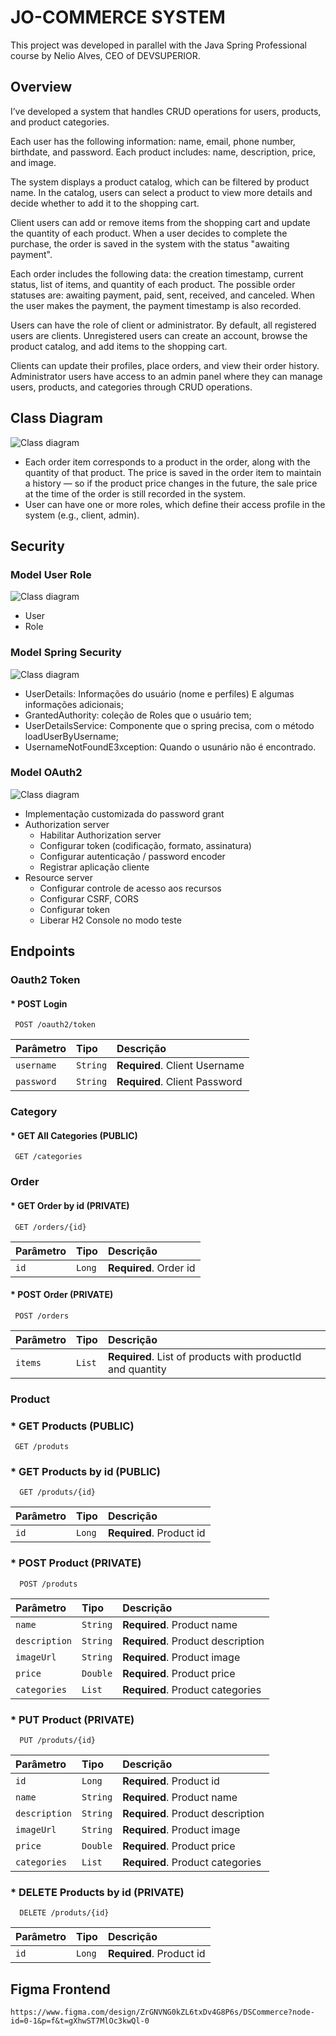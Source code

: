 
# JO-COMMERCE SYSTEM

This project was developed in parallel with the Java Spring Professional course by Nelio Alves, CEO of DEVSUPERIOR.

## Overview

I’ve developed a system that handles CRUD operations for users, products, and product categories.

Each user has the following information: name, email, phone number, birthdate, and password.
Each product includes: name, description, price, and image.

The system displays a product catalog, which can be filtered by product name. In the catalog, users can select a product to view more details and decide whether to add it to the shopping cart.

Client users can add or remove items from the shopping cart and update the quantity of each product.
When a user decides to complete the purchase, the order is saved in the system with the status "awaiting payment".

Each order includes the following data: the creation timestamp, current status, list of items, and quantity of each product.
The possible order statuses are: awaiting payment, paid, sent, received, and canceled.
When the user makes the payment, the payment timestamp is also recorded.

Users can have the role of client or administrator. By default, all registered users are clients.
Unregistered users can create an account, browse the product catalog, and add items to the shopping cart.

Clients can update their profiles, place orders, and view their order history.
Administrator users have access to an admin panel where they can manage users, products, and categories through CRUD operations.
   

## Class Diagram
![Class diagram](/backend/assets/class-diagram.png)
* Each order item corresponds to a product in the order, along with the quantity of that product.
The price is saved in the order item to maintain a history — so if the product price changes in the future, the sale price at the time of the order is still recorded in the system.
* User can have one or more roles, which define their access profile in the system (e.g., client, admin).

## Security
### Model User Role
![Class diagram](/backend/assets/user-role-model.png)
* User
* Role

### Model Spring Security
![Class diagram](/backend/assets/spring-security-checklist.png)
*	UserDetails: Informações do usuário (nome e perfiles) E algumas informações adicionais;
*	GrantedAuthority: coleção de Roles que o usuário tem;
*	UserDetailsService: Componente que o spring precisa, com o método loadUserByUsername;
*	UsernameNotFoundE3xception: Quando o usunário não é encontrado.


### Model OAuth2
![Class diagram](/backend/assets/oauth2.png)
* Implementação customizada do password grant
* Authorization server 
  * Habilitar Authorization server
  * Configurar token (codificação, formato, assinatura)
  * Configurar autenticação / password encoder
  * Registrar aplicação cliente
* Resource server 
  * Configurar controle de acesso aos recursos
  * Configurar CSRF, CORS
  * Configurar token
  * Liberar H2 Console no modo teste


## Endpoints
### Oauth2 Token
#### * POST Login
```http
 POST /oauth2/token
```
| Parâmetro   | Tipo       |Descrição|
| :---------- | :--------- | :------------------------------------------ |
| `username`  | `String` | **Required**. Client Username |
| `password`  | `String` | **Required**. Client Password |

### Category
#### * GET All Categories (PUBLIC)
```http
 GET /categories
```

### Order
#### * GET Order by id (PRIVATE)
```http
 GET /orders/{id}
```
| Parâmetro   | Tipo       |Descrição|
| :---------- | :--------- | :------------------------------------------ |
| `id`  | `Long` | **Required**. Order id |

#### * POST Order (PRIVATE)
```http
 POST /orders
```
| Parâmetro   | Tipo       |Descrição|
| :---------- | :--------- | :------------------------------------------ |
| `items`  | `List` | **Required**. List of products with productId and quantity |

### Product
### * GET Products (PUBLIC)
```http
 GET /produts
```

### * GET Products by id (PUBLIC)
```http
  GET /produts/{id}
```
| Parâmetro   | Tipo       |Descrição|
| :---------- | :--------- | :------------------------------------------ |
| `id`  | `Long` | **Required**. Product id |

### * POST Product (PRIVATE)
```http
  POST /produts
```
| Parâmetro   | Tipo       |Descrição|
| :---------- | :--------- | :------------------------------------------ |
| `name`      | `String` | **Required**. Product name |
| `description` | `String` | **Required**. Product description |
| `imageUrl`    | `String` | **Required**. Product image |
| `price` | `Double` | **Required**. Product price |
| `categories` | `List` | **Required**. Product categories |

### * PUT Product (PRIVATE)
```http
  PUT /produts/{id}
```
| Parâmetro   | Tipo       |Descrição|
| :---------- | :--------- | :------------------------------------------ |
| `id`  | `Long` | **Required**. Product id |
| `name`      | `String` | **Required**. Product name |
| `description` | `String` | **Required**. Product description |
| `imageUrl`    | `String` | **Required**. Product image |
| `price` | `Double` | **Required**. Product price |
| `categories` | `List` | **Required**. Product categories |

### * DELETE Products by id (PRIVATE)
```http
  DELETE /produts/{id}
```
| Parâmetro   | Tipo       |Descrição|
| :---------- | :--------- | :------------------------------------------ |
| `id`  | `Long` | **Required**. Product id |

## Figma Frontend
````
https://www.figma.com/design/ZrGNVNG0kZL6txDv4G8P6s/DSCommerce?node-id=0-1&p=f&t=gXhwST7MlOc3kwQl-0
````

